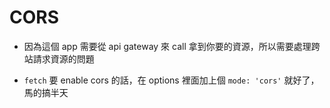 # CORS

- 因為這個 app 需要從 api gateway 來 call 拿到你要的資源，所以需要處理跨站請求資源的問題

- `fetch` 要 enable cors 的話，在 options 裡面加上個 `mode: 'cors'` 就好了，馬的搞半天